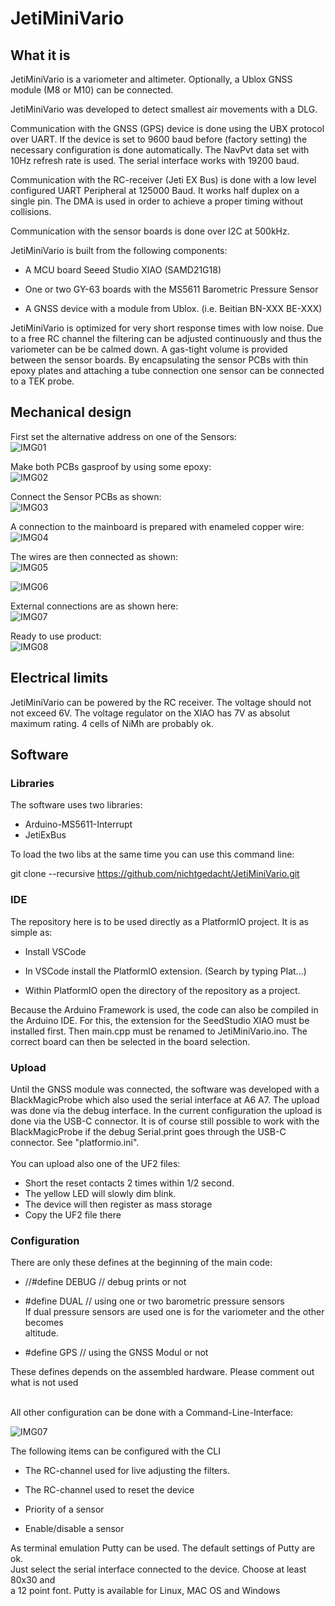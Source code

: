 # JetiMiniVario

## What it is
JetiMiniVario is a variometer and altimeter.
Optionally, a Ublox GNSS module (M8 or M10) can be connected.

JetiMiniVario was developed to detect smallest air movements with a DLG.

Communication with the GNSS (GPS) device is done using the UBX protocol over UART.
If the device is set to 9600 baud before (factory setting) the necessary
configuration is done automatically. The NavPvt data set with 10Hz refresh rate
is used. The serial interface works with 19200 baud.

Communication with the RC-receiver (Jeti EX Bus) is done with a low level 
configured UART Peripheral at 125000 Baud. It works half duplex on a single pin.
The DMA is used in order to achieve a proper timing without collisions.

Communication with the sensor boards is done over I2C at 500kHz. 

JetiMiniVario is built from the following components:

 * A MCU board Seeed Studio XIAO (SAMD21G18)

 * One or two GY-63 boards with the MS5611 Barometric Pressure Sensor

 * A GNSS device with a module from Ublox. (i.e. Beitian BN-XXX BE-XXX) 

JetiMiniVario is optimized for very short response times
with low noise. Due to a free RC channel the filtering can be
adjusted continuously and thus the variometer can be be calmed down.
A gas-tight volume is provided between the sensor boards.
By encapsulating the sensor PCBs with thin epoxy plates and attaching
a tube connection one sensor can be connected to a TEK probe. 

## Mechanical design

First set the alternative address on one of the Sensors:  
![IMG01](doc/IMG01.png)  

Make both PCBs gasproof by using some epoxy:  
![IMG02](doc/IMG02.png)  

Connect the Sensor PCBs as shown:  
![IMG03](doc/IMG03.png)  

A connection to the mainboard is prepared with enameled copper wire:  
![IMG04](doc/IMG04.png)  

The wires are then connected as shown:  
![IMG05](doc/IMG05.png)  

![IMG06](doc/IMG06.png)  

External connections are as shown here:  
![IMG07](doc/IMG07.png)  

Ready to use product:  
![IMG08](doc/IMG08.png)  

## Electrical limits

JetiMiniVario can be powered by the RC receiver.
The voltage should not not exceed 6V. The voltage regulator
on the XIAO has 7V as absolut maximum rating. 4 cells of NiMh
are probably ok.

## Software

### Libraries

The software uses two libraries:
* Arduino-MS5611-Interrupt
* JetiExBus

To load the two libs at the same time you can use this command line:

git clone --recursive https://github.com/nichtgedacht/JetiMiniVario.git 
 
### IDE 
 
The repository here is to be used directly as a PlatformIO project.
It is as simple as:

* Install VSCode

* In VSCode install the PlatformIO extension. (Search by typing Plat...)

* Within PlatformIO open the directory of the repository as a project.
 
Because the Arduino Framework is used, the code can also be compiled in the Arduino IDE. 
For this, the extension for the SeedStudio XIAO must be installed first.
Then main.cpp must be renamed to JetiMiniVario.ino.
The correct board can then be selected in the board selection.

### Upload

Until the GNSS module was connected, the software was developed with a BlackMagicProbe
which also used the serial interface at A6 A7. 
The upload was done via the debug interface. In the current configuration
the upload is done via the USB-C connector.
It is of course still possible to work with the BlackMagicProbe if the
debug Serial.print goes through the USB-C connector. See "platformio.ini".
<BR>
<BR>
You can upload also one of the UF2 files:
* Short the reset contacts 2 times within 1/2 second.
* The yellow LED will slowly dim blink.
* The device will then register as mass storage
* Copy the UF2 file there

### Configuration

There are only these defines at the beginning of the main code:
* //#define DEBUG // debug prints or not

* #define DUAL // using one or two barometric pressure sensors  
    If dual pressure sensors are used one is for the variometer and the other becomes  
    altitude.

* #define GPS  // using the GNSS Modul or not
 
These defines depends on the assembled hardware. Please comment out what is not used
<br>
<br>

All other configuration can be done with a Command-Line-Interface:  

![IMG07](doc/IMG09.png)

The following items can be configured with the CLI

* The RC-channel used for live adjusting the filters. 

* The RC-channel used to reset the device  

* Priority of a sensor  

* Enable/disable a sensor  

As terminal emulation Putty can be used. The default settings of Putty are ok.  
Just select the serial interface connected to the device. Choose at least 80x30 and  
a 12 point font. Putty is available for Linux, MAC OS and Windows







